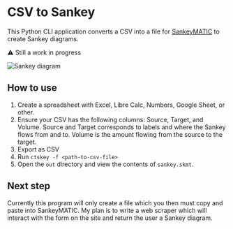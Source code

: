 # CSV to Sankey
This Python CLI application converts a CSV into a file for [SankeyMATIC](https://sankeymatic.com) to create Sankey diagrams. 

⚠️ Still a work in progress

![Sankey diagram](https://i.imgur.com/6xD6dXu.png)

## How to use
1. Create a spreadsheet with Excel, Libre Calc, Numbers, Google Sheet, or other. 
2. Ensure your CSV has the following columns: Source, Target, and Volume. Source and Target corresponds to labels and where the Sankey flows from and to. Volume is the amount flowing from the source to the target.
4. Export as CSV
5. Run `ctskey -f <path-to-csv-file>`
6. Open the `out` directory and view the contents of `sankey.skmt`.

## Next step
Currently this program will only create a file which you then must copy and paste into SankeyMATIC. My plan is to write a web scraper which will interact with the form on the site and return the user a Sankey diagram.
